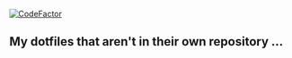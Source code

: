 [![CodeFactor](https://www.codefactor.io/repository/github/harleypig/dotfiles/badge)](https://www.codefactor.io/repository/github/harleypig/dotfiles)

## My dotfiles that aren't in their own repository ...
